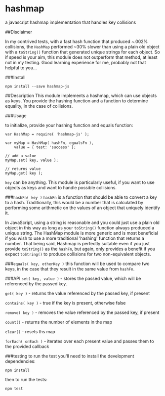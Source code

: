 # hashmap
a javascript hashmap implementation that handles key collisions

##Disclaimer

In my contrived tests, with a fast hash function that produced ~.002%
collisions, the `HashMap` performed ~30% slower than using a plain old object
with a `toString()` function that generated unique strings for each object.
So if speed is your aim, this module does not outperform that method, at least
not in my testing. Good learning experience for me, probably not that helpful
to you...


###Install

    npm install --save hashmap-js

##Description
This module implements a hashmap, which can use objects as keys.
You provide the hashing function and a function to determine
equality, in the case of collisions.


###Usage

to initialize, provide your hashing function and equals function:

    var HashMap = require( 'hashmap-js' );

    var myMap = HashMap( hashFn, equalsFn ),
        value = { test: 'success' };

    // add a value
    myMap.set( key, value );

    // returns value
    myMap.get( key );

`key` can be anything. This module is particularly useful, if you
want to use objects as keys and want to handle possible
collisions.

###`hashFn( key )`
`hashFn` is a function that should be able to convert a key to a
hash. Traditionally, this would be a number that is calculated by
performing some arithmetic on the values of an object that
uniquely identify it.

In JavaScript, using a string is reasonable and you could just
use a plain old object in this way as long as your `toString()`
function always produced a unique string. The HashMap module is
more generic and is most beneficial if you wish to use a more
traditional 'hashing' function that returns a number. That being
said, Hashmap is perfectly suitable even if you just provide
`toString()` as the `hashFn`, but again, only provides a benefit
if you expect `toString()` to produce collisions for two
non-equivalent objects.

###`equals( key, otherKey )`
this function will be used to compare two keys, in the case that
they result in the same value from `hashFn`.

###API
`set( key, value )` - stores the passed value, which will be referenced by the passed key.


`get( key )`        - returns the value referenced by the passed key, if present


`contains( key )`   - true if the key is present, otherwise false


`remove( key )`     - removes the value referenced by the passed key, if present


`count()`           - returns the number of elements in the map


`clear()`           - resets ths map


`forEach( onEach )` - iterates over each present value and passes them to the provided callback

###testing
to run the test you'll need to install the development dependencies:

    npm install

then to run the tests:

    npm test
